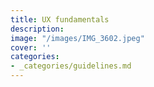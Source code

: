 ```yaml
---
title: UX fundamentals
description: 
image: "/images/IMG_3602.jpeg"
cover: ''
categories:
- _categories/guidelines.md
---
```

